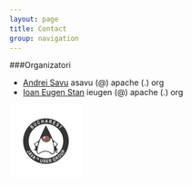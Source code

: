 ```yaml
---
layout: page
title: Contact
group: navigation
---
```


###Organizatori

 * <a href="http://www.linkedin.com/in/sandrei" target="_blank">Andrei Savu</a> asavu (@) apache (.) org
 * <a href="http://www.linkedin.com/in/ieugen" target="_blank">Ioan Eugen Stan</a> ieugen (@) apache (.) org

[<img src="/assets/logo/logo_JUG_color.png" alt="JUG București" width="128" border="0"/>][bjug]


[bjug]: /ro/ "JUG București"
